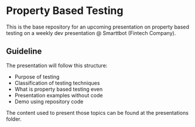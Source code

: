 # Property Based Testing

This is the base repository for an upcoming presentation on property based testing on a weekly dev presentation @ Smarttbot (Fintech Company).

## Guideline

The presentation will follow this structure:

- Purpose of testing
- Classification of testing techniques
- What is property based testing even
- Presentation examples without code
- Demo using repository code

The content used to present those topics can be found at the presentations folder.
